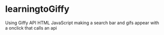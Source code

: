 # learningtoGiffy

Using Giffy API
 HTML
 JavaScript 
 making a search bar and gifs appear with a onclick that calls an api
